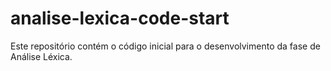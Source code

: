 # analise-lexica-code-start
Este repositório contém o código inicial para o desenvolvimento da fase de Análise Léxica.
